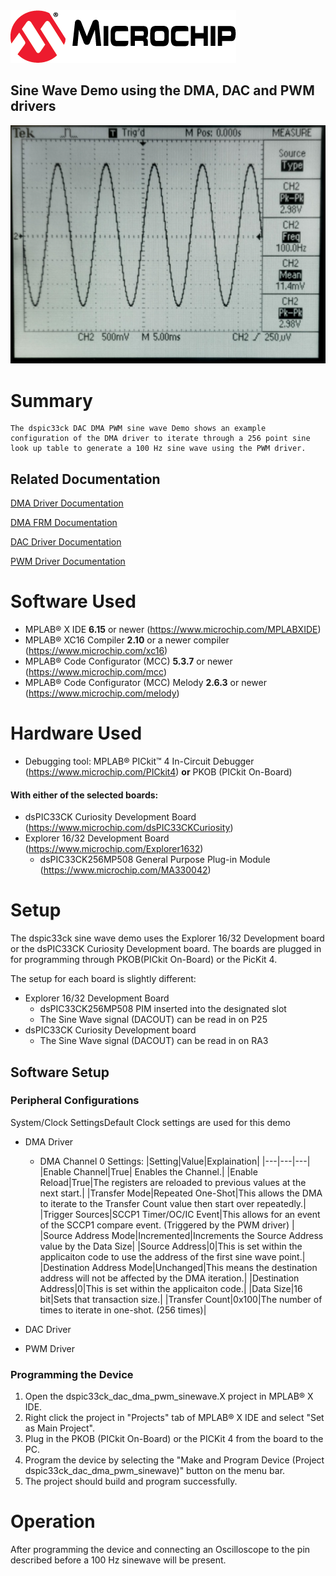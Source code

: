 <picture>
    <source media="(prefers-color-scheme: dark)" srcset="images/microchip_logo_white_red.png">
	<source media="(prefers-color-scheme: light)" srcset="images/microchip_logo_black_red.png">
    <img alt="Microchip Logo." src="images/microchip_logo_black_red.png">
</picture>

## Sine Wave Demo using the DMA, DAC and PWM drivers

![Sine Wave reading on an oscilloscope](images/SineWaveReading.png)

# Summary
    The dspic33ck DAC DMA PWM sine wave Demo shows an example configuration of the DMA driver to iterate through a 256 point sine look up table to generate a 100 Hz sine wave using the PWM driver.

## Related Documentation

[DMA Driver Documentation](https://onlinedocs.microchip.com/v2/keyword-lookup?keyword=DMA_16BIT_MELODY_DRIVER&version=latest&redirect=true)

[DMA FRM Documentation](https://ww1.microchip.com/downloads/aemDocuments/documents/OTH/ProductDocuments/ReferenceManuals/dsPIC33-PIC24-FRM-Direct-Memory-Access-Controller-%28DMA%29-DS30009742C.pdf)

[DAC Driver Documentation](https://onlinedocs.microchip.com/v2/keyword-lookup?keyword=CMP_DAC_Melody_Driver&version=latest&redirect=true)

[PWM Driver Documentation](https://onlinedocs.microchip.com/v2/keyword-lookup?keyword=PWM_16BIT_MELODY_DRIVER&version=latest&redirect=true)

# Software Used 
- MPLAB® X IDE  **6.15** or newer (https://www.microchip.com/MPLABXIDE)
- MPLAB® XC16 Compiler **2.10** or a newer compiler (https://www.microchip.com/xc16) 
- MPLAB® Code Configurator (MCC) **5.3.7** or newer (https://www.microchip.com/mcc)
- MPLAB® Code Configurator (MCC) Melody **2.6.3** or newer (https://www.microchip.com/melody)

# Hardware Used
- Debugging tool: MPLAB® PICkit™ 4 In-Circuit Debugger (https://www.microchip.com/PICkit4) **or** PKOB (PICkit On-Board)
#### With either of the selected boards:
- dsPIC33CK Curiosity Development Board (https://www.microchip.com/dsPIC33CKCuriosity)
- Explorer 16/32 Development Board (https://www.microchip.com/Explorer1632)
    - dsPIC33CK256MP508 General Purpose Plug-in Module (https://www.microchip.com/MA330042)

# Setup

The dspic33ck sine wave demo uses the Explorer 16/32 Development board or the dsPIC33CK Curiosity Development board.  The boards are plugged in for programming through PKOB(PICkit On-Board) or the PicKit 4. 

The setup for each board is slightly different:
- Explorer 16/32 Development Board
    - dsPIC33CK256MP508 PIM inserted into the designated slot
    - The Sine Wave signal (DACOUT) can be read in on P25
- dsPIC33CK Curiosity Development board
    - The Sine Wave signal (DACOUT) can be read in on RA3

## Software Setup
### Peripheral Configurations

System/Clock SettingsDefault Clock settings are used for this demo
- DMA Driver
    - DMA Channel 0 Settings:
        |Setting|Value|Explaination|
        |---|---|---|
        |Enable Channel|True| Enables the Channel.|
        |Enable Reload|True|The registers are reloaded to previous values at the next start.|
        |Transfer Mode|Repeated One-Shot|This allows the DMA to iterate to the Transfer Count value then start over repeatedly.|
        |Trigger Sources|SCCP1 Timer/OC/IC Event|This allows for an event of the SCCP1 compare event. (Triggered by the PWM driver) |
        |Source Address Mode|Incremented|Increments the Source Address value by the Data Size|
        |Source Address|0|This is set within the applicaiton code to use the address of the first sine wave point.|
        |Destination Address Mode|Unchanged|This means the destination address will not be affected by the DMA iteration.|
        |Destination Address|0|This is set within the applicaiton code.|
        |Data Size|16 bit|Sets that transaction size.|
        |Transfer Count|0x100|The number of times to iterate in one-shot. (256 times)|
- DAC Driver

- PWM Driver
### Programming the Device
1. Open the dspic33ck_dac_dma_pwm_sinewave.X project in MPLAB® X IDE.
2. Right click the project in "Projects" tab of MPLAB® X IDE and select "Set as Main Project".
3. Plug in the PKOB (PICkit On-Board) or the PICKit 4 from the board to the PC.
4. Program the device by selecting the "Make and Program Device (Project dspic33ck_dac_dma_pwm_sinewave)" button on the menu bar.
5. The project should build and program successfully.

# Operation
After programming the device and connecting an Oscilloscope to the pin described before a 100 Hz sinewave will be present. 


